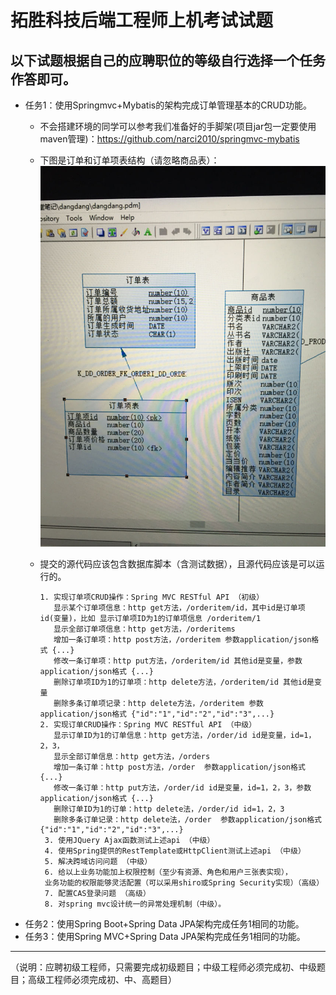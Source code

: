 # 拓胜科技后端工程师上机考试试题

## 以下试题根据自己的应聘职位的等级自行选择一个任务作答即可。
* 任务1：使用Springmvc+Mybatis的架构完成订单管理基本的CRUD功能。
    * 不会搭建环境的同学可以参考我们准备好的手脚架(项目jar包一定要使用maven管理)：https://github.com/narci2010/springmvc-mybatis
    * 下图是订单和订单项表结构（请忽略商品表）：
      <img src="task1.jpg"/>
    * 提交的源代码应该包含数据库脚本（含测试数据），且源代码应该是可以运行的。
 
          1. 实现订单项CRUD操作：Spring MVC RESTful API （初级）
             显示某个订单项信息：http get方法，/orderitem/id，其中id是订单项id(变量)，比如 显示订单项ID为1的订单项信息 /orderitem/1 
             显示全部订单项信息：http get方法，/orderitems
             增加一条订单项：http post方法，/orderitem 参数application/json格式 {...}
             修改一条订单项：http put方法，/orderitem/id 其他id是变量，参数application/json格式 {...}
             删除订单项ID为1的订单项：http delete方法，/orderitem/id 其他id是变量
             删除多条订单项记录：http delete方法，/orderitem 参数application/json格式 {"id":"1","id":"2","id":"3",...}
          2. 实现订单CRUD操作：Spring MVC RESTful API （中级）
             显示订单ID为1的订单信息：http get方法，/order/id id是变量，id=1，2，3，
             显示全部订单信息：http get方法，/orders
             增加一条订单：http post方法，/order  参数application/json格式 {...}
             修改一条订单：http put方法，/order/id id是变量，id=1，2，3，参数application/json格式 {...}
             删除订单ID为1的订单：http delete法，/order/id id=1，2，3
             删除多条订单记录：http delete法，/order  参数application/json格式 {"id":"1","id":"2","id":"3",...}
           3. 使用JQuery Ajax函数测试上述api （中级）
           4. 使用Spring提供的RestTemplate或HttpClient测试上述api （中级）
           5. 解决跨域访问问题 （中级）
           6. 给以上业务功能加上权限控制（至少有资源、角色和用户三张表实现），
           业务功能的权限能够灵活配置（可以采用shiro或Spring Security实现）（高级）
           7. 配置CAS登录问题 （高级）
           8. 对spring mvc设计统一的异常处理机制（中级）。          
* 任务2：使用Spring Boot+Spring Data JPA架构完成任务1相同的功能。
* 任务3：使用Spring MVC+Spring Data JPA架构完成任务1相同的功能。


------
（说明：应聘初级工程师，只需要完成初级题目；中级工程师必须完成初、中级题目；高级工程师必须完成初、中、高题目）
         
